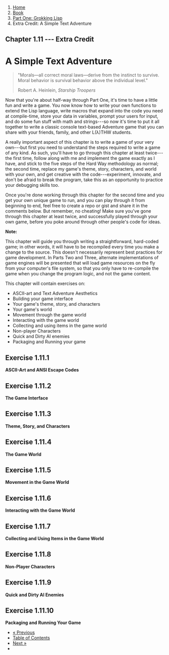 <ol class="breadcrumb">
  <li><a href="/">Home</a></li>
  <li><a href="/book/">Book</a></li>
  <li><a href="/book/1-0-0-overview/">Part One: Grokking Lisp</a></li>
  <li class="active">Extra Credit: A Simple Text Adventure</li>
</ol>

## Chapter 1.11 --- Extra Credit

# A Simple Text Adventure

> "Morals&mdash;all correct moral laws&mdash;derive from the instinct to survive. Moral behavior is survival behavior above the individual level."
> <footer>Robert A. Heinlein, <em>Starship Troopers</em></footer>

Now that you're about half-way through Part One, it's time to have a little fun and write a game.  You now know how to write your own functions to extend the Lisp language, write macros that expand into the code you need at compile-time, store your data in variables, prompt your users for input, and do some fun stuff with math and strings---so now it's time to put it all together to write a classic console text-based Adventure game that you can share with your friends, family, and other L(&lambda;)THW students.

A really important aspect of this chapter is to write a game of your very own---but first you need to understand the steps required to write a game of any kind.  As such, you'll have to go through this chapter at least twice---the first time, follow along with me and implement the game exactly as I have, and stick to the five steps of the Hard Way methodology as normal; the second time, replace my game's theme, story, characters, and world with your own, and get creative with the code---experiment, innovate, and don't be afraid to break the program, take this as an opportunity to practice your debugging skills too.

Once you're done working through this chapter for the second time and you get your own unique game to run, and you can play through it from beginning to end, feel free to create a repo or gist and share it in the comments below.  But remember, no cheating!  Make sure you've gone through this chapter at least twice, and successfully played through your own game, before you poke around through other people's code for ideas.

<div class="alert alert-info">
  <strong>Note:</strong>
  <p>This chapter will guide you through writing a straightforward, hard-coded game; in other words, it will have to be recompiled every time you make a change to the source.  This doesn't necessarily represent best practices for game development.  In Parts Two and Three, alternate implementations of game engines will be presented that will load game resources on the fly from your computer's file system, so that you only have to re-compile the game when you change the program logic, and not the game content.
</div>

This chapter will contain exercises on:

* ASCII-art and Text Adventure Aesthetics
* Building your game interface
* Your game's theme, story, and characters
* Your game's world
* Movement through the game world
* Interacting with the game world
* Collecting and using items in the game world
* Non-player Characters
* Quick and Dirty AI enemies
* Packaging and Running your game

## Exercise 1.11.1

**ASCII-Art and ANSI Escape Codes**

## Exercise 1.11.2

**The Game Interface**

## Exercise 1.11.3

**Theme, Story, and Characters**

## Exercise 1.11.4

**The Game World**

## Exercise 1.11.5

**Movement in the Game World**

## Exercise 1.11.6

**Interacting with the Game World**

## Exercise 1.11.7

**Collecting and Using Items in the Game World**

## Exercise 1.11.8

**Non-Player Characters**

## Exercise 1.11.9

**Quick and Dirty AI Enemies**

## Exercise 1.11.10

**Packaging and Running Your Game**

<ul class="pager">
  <li class="previous"><a href="/book/1-10-0-functions/">&laquo; Previous</a></li>
  <li><a href="/book/">Table of Contents</a></li>
  <li class="next"><a href="/book/1-12-0-namespaces/">Next &raquo;</a><li>
</ul>
